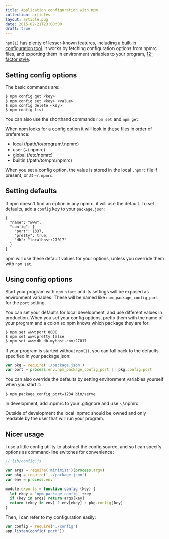 ```yaml
---
title: Application configuration with npm
collection: articles
layout: article.pug
date: 2015-02-21T23:00:00
draft: true
---
```


`npm(1)` has plenty of lesser-known features, including a
[built-in configuration tool][npm-conf]. It works by fetching
configuration options from npmrc files, and exporting them in
environment variables to your program, [12-factor style][12].

## Setting config options

The basic commands are:

    $ npm config get <key>
    $ npm config set <key> <value>
    $ npm config delete <key>
    $ npm config list

You can also use the shorthand commands `npm set` and `npm get`.

When npm looks for a config option it will look in these files in
order of preference:

- local (/path/to/program/.npmrc)
- user (~/.npmrc)
- global (/etc/npmrc)
- builtin (/path/to/npm/npmrc)

When you set a config option, the value is stored in the local
`.npmrc` file if present, or at `~/.npmrc`.

## Setting defaults

If npm doesn't find an option in any npmrc, it will use the default.
To set defaults, add a `config` key to your `package.json`:

    {
      "name": "www",
      "config": {
        "port": 1337,
        "pretty": true,
        "db": "localhost:27017"
      }
    }

npm will use these default values for your options, unless
you override them with `npm set`.

## Using config options

Start your program with `npm start` and its settings will
be exposed as environment variables. These will be named like
`npm_package_config_port` for the `port` setting.

You can set your defaults for local development, and use different
values in production. When you set your config options, prefix them
with the name of your program and a colon so npm knows which package
they are for:

    $ npm set www:port 8080
    $ npm set www:pretty false
    $ npm set www:db db.myhost.com:27017

If your program is started without `npm(1)`, you can fall back to
the defaults specified in your package.json:

```js
var pkg = require('./package.json')
var port = process.env.npm_package_config_port || pkg.config.port
```

You can also override the defaults by setting environment
variables yourself when you start it:

    $ npm_package_config_port=1234 bin/serve

In development, add .npmrc to your .gitignore and use ~/.npmrc.

Outside of development the local .npmrc should be owned and only
readable by the user that will run your program.

## Nicer usage

I use a little config utility to abstract the config source, and
so I can specify options as command-line switches for convenience:

```js
// lib/config.js

var args = require('minimist')(process.argv)
var pkg = require('../package.json')
var env = process.env

module.exports = function config (key) {
  let ekey = 'npm_package_config_'+key
  if (key in args) return args[key]
  return (ekey in env) ? env[ekey] : pkg.config[key]
}
```

Then, I can refer to my configuration easily:

```js
var config = require('./config')
app.listen(config('port'))
```

[retsly]:https://rets.ly
[12]:https://12factor.net
[unix]:https://en.wikipedia.org/wiki/Unix_philosophy
[npm-conf]:https://docs.npmjs.com/misc/config
[npm-script]:https://docs.npmjs.com/cli/run-script
